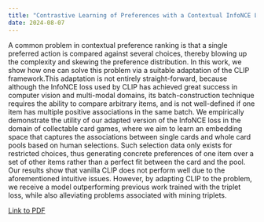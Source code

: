 ```yaml
---
title: "Contrastive Learning of Preferences with a Contextual InfoNCE Loss"
date: 2024-08-07
---
```

A common problem in contextual preference ranking is that a single preferred action is compared against several choices, thereby blowing up the complexity and skewing the preference distribution. In this work, we show how one can solve this problem via a suitable adaptation of the CLIP framework.This adaptation is not entirely straight-forward, because although the InfoNCE loss used by CLIP has achieved great success in computer vision and multi-modal domains, its batch-construction technique requires the ability to compare arbitrary items, and is not well-defined if one item has multiple positive associations in the same batch. We empirically demonstrate the utility of our adapted version of the InfoNCE loss in the domain of collectable card games, where we aim to learn an embedding space that captures the associations between single cards and whole card pools based on human selections. Such selection data only exists for restricted choices, thus generating concrete preferences of one item over a set of other items rather than a perfect fit between the card and the pool.
Our results show that vanilla CLIP does not perform well due to the aforementioned intuitive issues. However, by adapting CLIP to the problem, we receive a model outperforming previous work trained with the triplet loss, while also alleviating problems associated with mining triplets.


[Link to PDF](https://arxiv.org/pdf/2407.05898)
